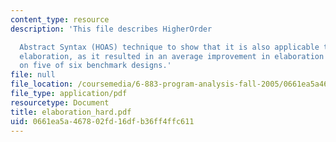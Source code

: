 ```yaml
---
content_type: resource
description: 'This file describes HigherOrder

  Abstract Syntax (HOAS) technique to show that it is also applicable to hardware
  elaboration, as it resulted in an average improvement in elaboration time of 45%
  on five of six benchmark designs.'
file: null
file_location: /coursemedia/6-883-program-analysis-fall-2005/0661ea5a467802fd16dfb36ff4ffc611_elaboration_hard.pdf
file_type: application/pdf
resourcetype: Document
title: elaboration_hard.pdf
uid: 0661ea5a-4678-02fd-16df-b36ff4ffc611
---
```

